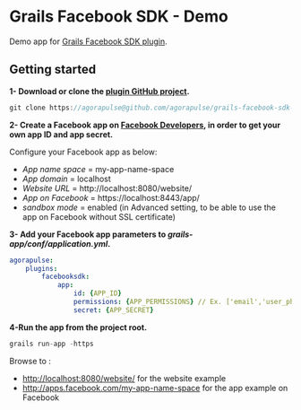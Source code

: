 Grails Facebook SDK - Demo
==========================

Demo app for [Grails Facebook SDK plugin](https://github.com/agorapulse/grails-facebook-sdk).

## Getting started

**1- Download or clone the [plugin GitHub project](https://github.com/agorapulse/grails-facebook-sdk-demo).**

```groovy
git clone https://agorapulse@github.com/agorapulse/grails-facebook-sdk-demo.git
```

**2- Create a Facebook app on [Facebook Developers](https://developers.facebook.com/apps), in order to get your own app ID and app secret.**

Configure your Facebook app as below:

* *App name space* = my-app-name-space
* *App domain* = localhost
* *Website URL* = http://localhost:8080/website/
* *App on Facebook* = https://localhost:8443/app/
* *sandbox mode* = enabled (in Advanced setting, to be able to use the app on Facebook without SSL certificate)

**3- Add your Facebook app parameters to _grails-app/conf/application.yml_.**

```yml
agorapulse:
    plugins:
        facebooksdk:
            app:
                id: {APP_ID}
                permissions: {APP_PERMISSIONS} // Ex. ['email','user_photos']
                secret: {APP_SECRET}
```

**4-Run the app from the project root.** 

```groovy
grails run-app -https
```

Browse to :

* <http://localhost:8080/website/> for the website example
* <http://apps.facebook.com/my-app-name-space> for the app example on Facebook